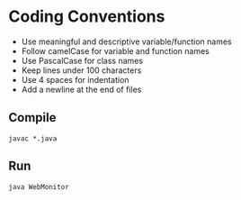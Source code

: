 # Coding Conventions

- Use meaningful and descriptive variable/function names
- Follow camelCase for variable and function names
- Use PascalCase for class names
- Keep lines under 100 characters
- Use 4 spaces for indentation
- Add a newline at the end of files

## Compile

```
javac *.java
```

## Run

```
java WebMonitor
```
